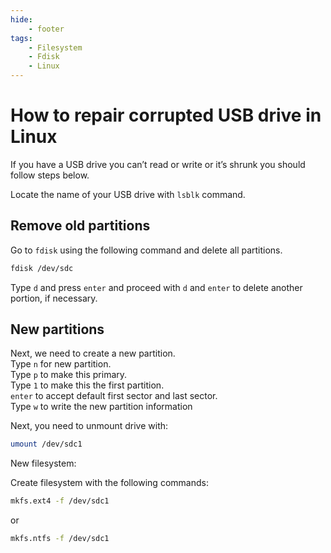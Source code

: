 ```yaml
---
hide:
    - footer
tags:
    - Filesystem
    - Fdisk
    - Linux
---
```

# How to repair corrupted USB drive in Linux

If you have a USB drive you can’t read or write or it’s shrunk you should follow steps below.

Locate the name of your USB drive with `lsblk` command.

## Remove old partitions

Go to `fdisk` using the following command and delete all partitions.

``` bash
fdisk /dev/sdc
```

Type `d` and press `enter` and proceed with `d` and `enter` to delete another portion, if necessary.

## New partitions

Next, we need to create a new partition.  
Type `n` for new partition.  
Type `p` to make this primary.  
Type `1` to make this the first partition.  
`enter` to accept default first sector and last sector.  
Type `w` to write the new partition information

Next, you need to unmount drive with:

``` bash
umount /dev/sdc1
```

New filesystem:

Create filesystem with the following commands:

``` bash
mkfs.ext4 -f /dev/sdc1
```

or

``` bash
mkfs.ntfs -f /dev/sdc1
```
